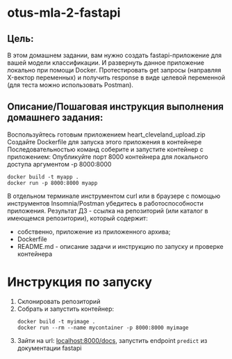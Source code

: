 # otus-mla-2-fastapi

## Цель:
В этом домашнем задании, вам нужно создать fastapi-приложение для вашей модели классификации. И развернуть данное приложение локально при помощи Docker. Протестировать get запросы (направляя X-вектор переменных) и получить response в виде целевой переменной (для теста можно использовать Postman).


## Описание/Пошаговая инструкция выполнения домашнего задания:
Воспользуйтесь готовым приложением heart_cleveland_upload.zip
Создайте Dockerfile для запуска этого приложения в контейнере
Последовательностью команд соберите и запустите контейнер с приложением: Опубликуйте порт 8000 контейнера для локального доступа аргументом -p 8000:8000

```
docker build -t myapp .
docker run -p 8000:8000 myapp
```

В отдельном терминале инструментом curl или в браузере с помощью инструментов Insomnia/Postman убедитесь в работоспособности приложения.
Результат ДЗ - ссылка на репозиторий (или каталог в имеющемся репозитории), который содержит:
- собственно, приложение из приложенного архива;
- Dockerfile
- README.md - описание задачи и инструкцию по запуску и проверке контейнера

# Инструкция по запуску

1. Склонировать репозиторий
2. Собрать и запустить контейнер:
    ```
    docker build -t myimage .
    docker run --rm --name mycontainer -p 8000:8000 myimage
    ```
3. Зайти на url: [localhost:8000/docs](http://localhost:8000/docs), запустить endpoint `predict` из документации fastapi